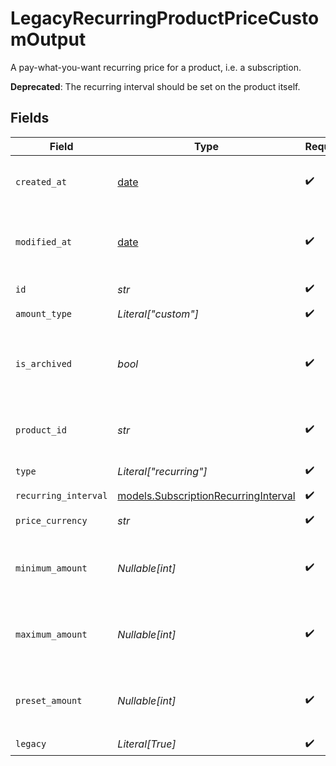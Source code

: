# LegacyRecurringProductPriceCustomOutput

A pay-what-you-want recurring price for a product, i.e. a subscription.

**Deprecated**: The recurring interval should be set on the product itself.


## Fields

| Field                                                                              | Type                                                                               | Required                                                                           | Description                                                                        |
| ---------------------------------------------------------------------------------- | ---------------------------------------------------------------------------------- | ---------------------------------------------------------------------------------- | ---------------------------------------------------------------------------------- |
| `created_at`                                                                       | [date](https://docs.python.org/3/library/datetime.html#date-objects)               | :heavy_check_mark:                                                                 | Creation timestamp of the object.                                                  |
| `modified_at`                                                                      | [date](https://docs.python.org/3/library/datetime.html#date-objects)               | :heavy_check_mark:                                                                 | Last modification timestamp of the object.                                         |
| `id`                                                                               | *str*                                                                              | :heavy_check_mark:                                                                 | The ID of the price.                                                               |
| `amount_type`                                                                      | *Literal["custom"]*                                                                | :heavy_check_mark:                                                                 | N/A                                                                                |
| `is_archived`                                                                      | *bool*                                                                             | :heavy_check_mark:                                                                 | Whether the price is archived and no longer available.                             |
| `product_id`                                                                       | *str*                                                                              | :heavy_check_mark:                                                                 | The ID of the product owning the price.                                            |
| `type`                                                                             | *Literal["recurring"]*                                                             | :heavy_check_mark:                                                                 | The type of the price.                                                             |
| `recurring_interval`                                                               | [models.SubscriptionRecurringInterval](../models/subscriptionrecurringinterval.md) | :heavy_check_mark:                                                                 | N/A                                                                                |
| `price_currency`                                                                   | *str*                                                                              | :heavy_check_mark:                                                                 | The currency.                                                                      |
| `minimum_amount`                                                                   | *Nullable[int]*                                                                    | :heavy_check_mark:                                                                 | The minimum amount the customer can pay.                                           |
| `maximum_amount`                                                                   | *Nullable[int]*                                                                    | :heavy_check_mark:                                                                 | The maximum amount the customer can pay.                                           |
| `preset_amount`                                                                    | *Nullable[int]*                                                                    | :heavy_check_mark:                                                                 | The initial amount shown to the customer.                                          |
| `legacy`                                                                           | *Literal[True]*                                                                    | :heavy_check_mark:                                                                 | N/A                                                                                |